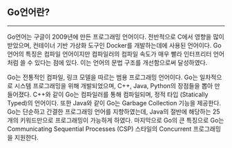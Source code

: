 
## Go언어란?
---
Go언어는 구글이 2009년에 만든 프로그래밍 언어이다. 전반적으로 C에서 영향을 많이 받았으며, 컨테이너 기반 가상화 도구인 Docker를 개발하는데에 사용된 언어이다.
Go 언어의 특징은 컴파일 언어이지만 컴파일러의 컴파일 속도가 매우 빨라 인터프리터 언어처럼 쓸 수 있다는 점에 있다. 이는 언어의 문법 구조를 개선함으로써 달성하였다.

Go는 전통적인 컴파일, 링크 모델을 따르는 범용 프로그래밍 언어이다.
Go는 일차적으로 시스템 프로그래밍을 위해 개발되었으며, C++, Java, Python의 장점들을 뽑아 만들어졌다. C++와 같이 Go는 컴파일러를 통해 컴파일되며, 정적 타입 (Statically Typed)의 언어이다.
또한 Java와 같이 Go는 Garbage Collection 기능을 제공한다. Go는 단순하고 간결한 프로그래밍 언어를 지향하였는데, Java의 절반에 해당하는 25개의 키워드만으로 프로그래밍이 가능하게 하였다.
마지막으로 Go의 큰 특징으로 Go는 Communicating Sequential Processes (CSP) 스타일의 Concurrent 프로그래밍을 지원한다.